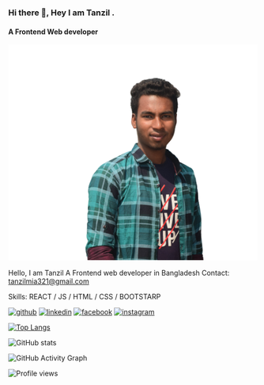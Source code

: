 ### Hi there 👋, Hey I am Tanzil .
#### A Frontend Web developer
![A Frontend Web developer](https://github.com/tanzilmia/tanzilmia/blob/main/github%20banner.png)

Hello, I am Tanzil A Frontend web developer in Bangladesh 
Contact: tanzilmia321@gmail.com

Skills:  REACT / JS / HTML / CSS / BOOTSTARP



[<img src='https://cdn.jsdelivr.net/npm/simple-icons@3.0.1/icons/github.svg' alt='github' height='40'>](https://github.com/tanzilmia)  [<img src='https://cdn.jsdelivr.net/npm/simple-icons@3.0.1/icons/linkedin.svg' alt='linkedin' height='40'>](https://www.linkedin.com/in/mdtanzil/)  [<img src='https://cdn.jsdelivr.net/npm/simple-icons@3.0.1/icons/facebook.svg' alt='facebook' height='40'>](https://www.facebook.com/tanzilmia.01)  [<img src='https://cdn.jsdelivr.net/npm/simple-icons@3.0.1/icons/instagram.svg' alt='instagram' height='40'>](https://www.instagram.com/tanzil.mia/)  

[![Top Langs](https://github-readme-stats.vercel.app/api/top-langs/?username=tanzilmia)](https://github.com/anuraghazra/github-readme-stats)

![GitHub stats](https://github-readme-stats.vercel.app/api?username=tanzilmia&show_icons=true)  

![GitHub Activity Graph](https://activity-graph.herokuapp.com/graph?username=tanzilmia)  

![Profile views](https://gpvc.arturio.dev/tanzilmia)  
